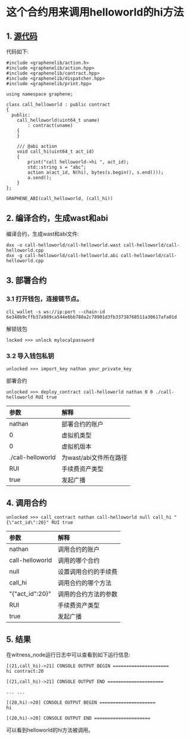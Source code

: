 # 这个合约用来调用helloworld的hi方法

## 1. [源代码](https://github.com/my-graphene/core/blob/contract/contracts/examples/call-helloworld/call-helloworld.cpp)

代码如下:
```
#include <graphenelib/action.h>
#include <graphenelib/action.hpp>
#include <graphenelib/contract.hpp>
#include <graphenelib/dispatcher.hpp>
#include <graphenelib/print.hpp>

using namespace graphene;

class call_helloworld : public contract
{
  public:
    call_helloworld(uint64_t uname)
        : contract(uname)
    {
    }

    /// @abi action
    void call_hi(uint64_t act_id)
    {
        print("call helloworld->hi ", act_id);
        std::string s = "abc";
        action a(act_id, N(hi), bytes(s.begin(), s.end()));
        a.send();
    }
};

GRAPHENE_ABI(call_helloworld, (call_hi))

```

## 2. 编译合约，生成wast和abi

编译合约，生成wast和abi文件:

```
dxx -o call-helloworld/call-helloworld.wast call-helloworld/call-helloworld.cpp
dxx -g call-helloworld/call-helloworld.abi call-helloworld/call-helloworld.cpp
```

## 3. 部署合约

### 3.1 打开钱包，连接链节点。

```
cli_wallet -s ws://ip:port --chain-id 6e340b9cffb37a989ca544e6bb780a2c78901d3fb33738768511a30617afa01d
```

解锁钱包
```
locked >>> unlock mylocalpassword
```

### 3.2 导入钱包私钥

```
unlocked >>> import_key nathan your_private_key
```

部署合约

```
unlocked >>> deploy_contract call-helloworld nathan 0 0 ./call-helloworld RUI true
```
| 参数 | 解释 |
| :--- | :--- |
| nathan | 部署合约的账户 |
| 0 | 虚拟机类型 |
| 0 | 虚拟机版本 |
| ./call-helloworld | 为wast/abi文件所在路径 |
| RUI | 手续费资产类型 |
| true | 发起广播 |
 
## 4. 调用合约

```
unlocked >>> call_contract nathan call-helloworld null call_hi "{\"act_id\":20}" RUI true

```
| 参数 | 解释 |
| :--- | :--- |
| nathan | 调用合约的账户 |
| call-helloworld | 调用的哪个合约 |
| null | 设置调用合约的手续费 |
| call_hi | 调用合约的哪个方法 |
| "{\"act_id\":20}" | 调用的合约方法的参数 |
| RUI | 手续费资产类型 |
| true | 发起广播 |


## 5. 结果

在witness_node运行日志中可以查看到如下运行信息:

```
[(21,call_hi)->21] CONSOLE OUTPUT BEGIN =====================
hi contract:20

[(21,call_hi)->21] CONSOLE OUTPUT END =====================

... ...

[(20,hi)->20] CONSOLE OUTPUT BEGIN =====================
hi

[(20,hi)->20] CONSOLE OUTPUT END =====================
```

可以看到helloworld的hi方法被调用。